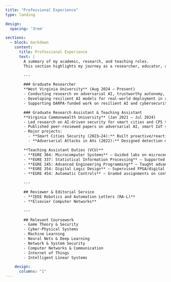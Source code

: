 ```yaml
---
title: "Professional Experience"
type: landing

design:
  spacing: '3rem'

sections:
  - block: markdown
    content:
      title: Professional Experience
      text: |
        A summary of my academic, research, and teaching roles.  
        This section highlights my journey as a researcher, educator, and practitioner in AI, cybersecurity, CPS, and autonomous vehicles.  

        ---

        ### Graduate Researcher  
        **West Virginia University** (Aug 2024 – Present)  
        - Conducting research on adversarial AI, trustworthy autonomy, and CPS security.  
        - Developing resilient AI models for real-world deployment in autonomous vehicles.  
        - Supporting DARPA-funded work on resilient AI and cybersecurity for robotics (Duckietown).  

        ### Graduate Research Assistant & Teaching Assistant  
        **Virginia Commonwealth University** (Jan 2021 – Jul 2024)  
        - Led research on AI-driven security for smart cities and CPS testbeds (OpenCyberCity).  
        - Published peer-reviewed papers on adversarial AI, smart IoT systems, and game-theoretic cybersecurity.  
        - Major projects:  
          - **Smart Cities Security (2023–24):** Built proactive/reactive runtime monitoring and intrusion response agents under cyberattacks.  
          - **Adversarial Attacks in AVs (2022):** Designed detection models for DNN-based maneuver classifiers under adversarial BSM perturbations in AV.  

        **Teaching Assistant Duties (VCU)**  
        - **EGRE 364: Microcomputer Systems** – Guided labs on microcontrollers, USART comms, stepper motors, and line-following robots.  
        - **EGRE 337: Statistical Information Processing** – Supported exercises on probability distributions and statistical modeling, linking to ML probabilistic methods.  
        - **EGRE 245: Advanced Engineering Programming** – Taught advanced C programming with pointers, structures, linked lists, stacks, and binary search.  
        - **EGRE 354: Digital Logic Design** – Supervised FPGA/digital circuit design labs in Vivado.  
        - **EGRE 454: Automatic Controls** – Graded assignments on control stability and pole-zero analysis.  

        ---

        ## Reviewer & Editorial Service  
        - **IEEE Robotics and Automation Letters (RA-L)**  
        - **Elsevier Computer Networks**  

        ---

        ## Relevant Coursework  
        - Game Theory & Security  
        - Cyber-Physical Systems  
        - Machine Learning  
        - Neural Nets & Deep Learning  
        - Network & System Security  
        - Computer Networks & Communication  
        - Internet of Things  
        - Intelligent Linear Systems  

    design:
      columns: "1"
---
```

